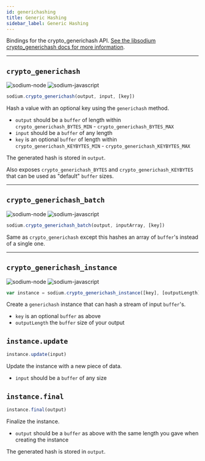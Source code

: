 ```yaml
---
id: generichashing
title: Generic Hashing
sidebar_label: Generic Hashing
---
```


Bindings for the crypto_generichash API. [See the libsodium crypto_generichash docs for more information](https://download.libsodium.org/doc/hashing/generic_hashing).
***
## `crypto_generichash`
![sodium-node][node] ![sodium-javascript][js]
``` js
sodium.crypto_generichash(output, input, [key])
```
Hash a value with an optional key using the `generichash` method.
* `output` should be a `buffer` of length within `crypto_generichash_BYTES_MIN` - `crypto_generichash_BYTES_MAX`
* `input` should be a `buffer` of any length
* `key` is an optional `buffer` of length within `crypto_generichash_KEYBYTES_MIN` - `crypto_generichash_KEYBYTES_MAX`

The generated hash is stored in `output`.

Also exposes `crypto_generichash_BYTES` and `crypto_generichash_KEYBYTES` that can be used as "default" `buffer` sizes.
***
## `crypto_generichash_batch`
![sodium-node][node] ![sodium-javascript][js]
``` js
sodium.crypto_generichash_batch(output, inputArray, [key])
```
Same as `crypto_generichash` except this hashes an array of `buffer`'s instead of a single one.
***
## `crypto_generichash_instance`
![sodium-node][node] ![sodium-javascript][js]
``` js
var instance = sodium.crypto_generichash_instance([key], [outputLength])
```
Create a `generichash` instance that can hash a stream of input `buffer`'s.
* `key` is an optional `buffer` as above
* `outputLength` the `buffer` size of your output

## `instance.update`
``` js
instance.update(input)
```
Update the instance with a new piece of data.
* `input` should be a `buffer` of any size

## `instance.final`
``` js
instance.final(output)
```
Finalize the instance.
* `output` should be a `buffer` as above with the same length you gave when creating the instance

The generated hash is stored in `output`.


[js]: /docusaurus/img/icon_js.svg
[node]: /docusaurus/img/nodejs-icon.svg
